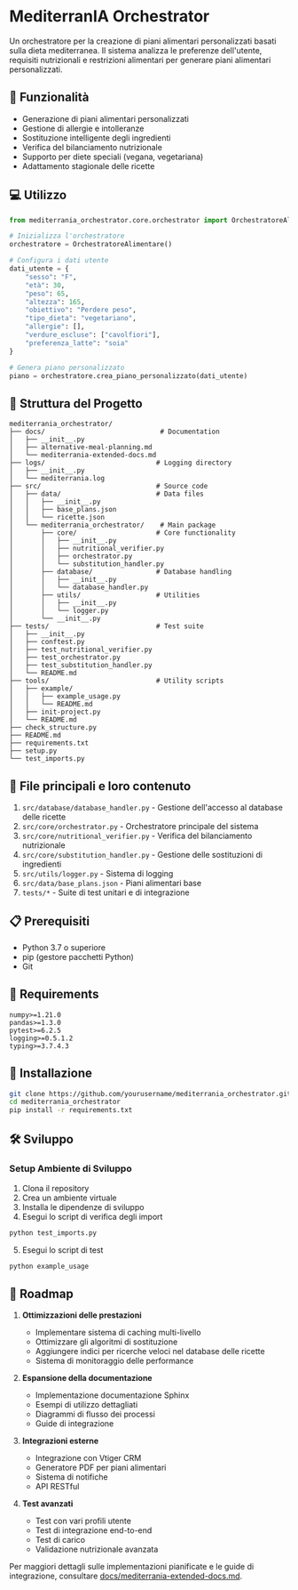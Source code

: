 # MediterranIA Orchestrator

Un orchestratore per la creazione di piani alimentari personalizzati basati sulla dieta mediterranea. Il sistema analizza le preferenze dell'utente, requisiti nutrizionali e restrizioni alimentari per generare piani alimentari personalizzati.

## 🚀 Funzionalità

- Generazione di piani alimentari personalizzati
- Gestione di allergie e intolleranze
- Sostituzione intelligente degli ingredienti
- Verifica del bilanciamento nutrizionale
- Supporto per diete speciali (vegana, vegetariana)
- Adattamento stagionale delle ricette

## 💻 Utilizzo

```python
from mediterrania_orchestrator.core.orchestrator import OrchestratoreAlimentare

# Inizializza l'orchestratore
orchestratore = OrchestratoreAlimentare()

# Configura i dati utente
dati_utente = {
    "sesso": "F",
    "età": 30,
    "peso": 65,
    "altezza": 165,
    "obiettivo": "Perdere peso",
    "tipo_dieta": "vegetariano",
    "allergie": [],
    "verdure_escluse": ["cavolfiori"],
    "preferenza_latte": "soia"
}

# Genera piano personalizzato
piano = orchestratore.crea_piano_personalizzato(dati_utente)
```

## 🌳 Struttura del Progetto

```
mediterrania_orchestrator/
├── docs/                             # Documentation
│   ├── __init__.py
│   ├── alternative-meal-planning.md
│   └── mediterrania-extended-docs.md
├── logs/                            # Logging directory
│   ├── __init__.py
│   └── mediterrania.log
├── src/                             # Source code
│   ├── data/                        # Data files
│   │   ├── __init__.py
│   │   ├── base_plans.json
│   │   └── ricette.json
│   └── mediterrania_orchestrator/    # Main package
│       ├── core/                    # Core functionality
│       │   ├── __init__.py
│       │   ├── nutritional_verifier.py
│       │   ├── orchestrator.py
│       │   └── substitution_handler.py
│       ├── database/                # Database handling
│       │   ├── __init__.py
│       │   └── database_handler.py
│       ├── utils/                   # Utilities
│       │   ├── __init__.py
│       │   └── logger.py
│       └── __init__.py
├── tests/                           # Test suite
│   ├── __init__.py
│   ├── conftest.py
│   ├── test_nutritional_verifier.py
│   ├── test_orchestrator.py
│   ├── test_substitution_handler.py
│   └── README.md
├── tools/                           # Utility scripts
│   ├── example/
│   │   ├── example_usage.py
│   │   └── README.md
│   ├── init-project.py
│   └── README.md
├── check_structure.py
├── README.md
├── requirements.txt
├── setup.py
└── test_imports.py
```

## 🔩 File principali e loro contenuto

1. `src/database/database_handler.py` - Gestione dell'accesso al database delle ricette
2. `src/core/orchestrator.py` - Orchestratore principale del sistema
3. `src/core/nutritional_verifier.py` - Verifica del bilanciamento nutrizionale
4. `src/core/substitution_handler.py` - Gestione delle sostituzioni di ingredienti
5. `src/utils/logger.py` - Sistema di logging
6. `src/data/base_plans.json` - Piani alimentari base
7. `tests/*` - Suite di test unitari e di integrazione

## 📋 Prerequisiti

- Python 3.7 o superiore
- pip (gestore pacchetti Python)
- Git

## 🦴 Requirements

```
numpy>=1.21.0
pandas>=1.3.0
pytest>=6.2.5
logging>=0.5.1.2
typing>=3.7.4.3
```

## 🔧 Installazione

```bash
git clone https://github.com/yourusername/mediterrania_orchestrator.git
cd mediterrania_orchestrator
pip install -r requirements.txt
```

## 🛠 Sviluppo

### Setup Ambiente di Sviluppo

1. Clona il repository
2. Crea un ambiente virtuale
3. Installa le dipendenze di sviluppo
4. Esegui lo script di verifica degli import

```bash
python test_imports.py
```

5. Esegui lo script di test

```bash
python example_usage
```

## 📝 Roadmap

1. **Ottimizzazioni delle prestazioni**

   - Implementare sistema di caching multi-livello
   - Ottimizzare gli algoritmi di sostituzione
   - Aggiungere indici per ricerche veloci nel database delle ricette
   - Sistema di monitoraggio delle performance

2. **Espansione della documentazione**

   - Implementazione documentazione Sphinx
   - Esempi di utilizzo dettagliati
   - Diagrammi di flusso dei processi
   - Guide di integrazione

3. **Integrazioni esterne**

   - Integrazione con Vtiger CRM
   - Generatore PDF per piani alimentari
   - Sistema di notifiche
   - API RESTful

4. **Test avanzati**
   - Test con vari profili utente
   - Test di integrazione end-to-end
   - Test di carico
   - Validazione nutrizionale avanzata

Per maggiori dettagli sulle implementazioni pianificate e le guide di integrazione, consultare [docs/mediterrania-extended-docs.md](docs/mediterrania-extended-docs.md).
